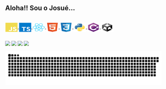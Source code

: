 ##   Aloha!! Sou o Josué... 

 <div>
  <a href="https://github.com/Josucka">
<!--   <img height="180em" src="https://github-readme-stats.vercel.app/api?username=josucka&show_icons=true&theme=tokyonight&include_all_commits=true&count_private=true"/>
  <img height="180em" src="https://github-readme-stats.vercel.app/api/top-langs/?username=josucka&layout=compact&langs_count=16&theme=tokyonight"/>
  <img height="180em" src="https://github-readme-stats.vercel.app/api/top-langs/?username=josucka&layout=compact&langs_count=7&theme=tokyonight"/>
  <img heiight="180em" /> -->
</div>

<div style="display: inline_block"><br>
  <img align="center" alt="Josuk-Js" height="30" width="40" src="https://raw.githubusercontent.com/devicons/devicon/master/icons/javascript/javascript-plain.svg">
  <img align="center" alt="Josuk-Ts" height="30" width="40" src="https://raw.githubusercontent.com/devicons/devicon/master/icons/typescript/typescript-plain.svg">
  <img align="center" alt="Josuk-React" height="30" width="40" src="https://raw.githubusercontent.com/devicons/devicon/master/icons/react/react-original.svg">
  <img align="center" alt="Josuk-HTML" height="30" width="40" src="https://raw.githubusercontent.com/devicons/devicon/master/icons/html5/html5-original.svg">
  <img align="center" alt="Josuk-CSS" height="30" width="40" src="https://raw.githubusercontent.com/devicons/devicon/master/icons/css3/css3-original.svg">
  <img align="center" alt="Josuk-Python" height="30" width="40" src="https://raw.githubusercontent.com/devicons/devicon/master/icons/python/python-original.svg">
  <img align="center" alt="Josuk-Csharp" height="30" width="40" src="https://raw.githubusercontent.com/devicons/devicon/master/icons/csharp/csharp-original.svg">
 <img align="center" alt="Josuk-Unity" height="30" width="40" src="https://raw.githubusercontent.com/devicons/devicon/master/icons/unity/unity-original.svg">
<!--   <img align="right" alt="Josuk-yoda" src='https://avataaars.io/?avatarStyle=Circle&topType=ShortHairShortFlat&accessoriesType=Blank&hairColor=BrownDark&facialHairType=BeardLight&facialHairColor=BrownDark&clotheType=Hoodie&clotheColor=#292929&eyeType=Close&eyebrowType=RaisedExcitedNatural&mouthType=Twinkle&skinColor=Brown'> -->
</div>
  
  ##
 
<div> 
<!--   <a href="https://www.youtube.com/channel/UC_-uuuZbY0AAt9CViNzvc-Q" target="_blank"><img src="https://img.shields.io/badge/YouTube-FF0000?style=for-the-badge&logo=youtube&logoColor=white" target="_blank"></a> -->
  <a href="https://www.instagram.com/josuck" target="_blank"><img src="https://img.shields.io/badge/-Instagram-%23E4405F?style=for-the-badge&logo=instagram&logoColor=white" target="_blank"></a>
 <a href="https://discord.com/users/839688333474660362" target="_blank"><img src="https://img.shields.io/badge/Discord-7289DA?style=for-the-badge&logo=discord&logoColor=white" target="_blank"></a> 
  <a href = "mailto:frajolla27@gmail.com"><img src="https://img.shields.io/badge/-Gmail-%23333?style=for-the-badge&logo=gmail&logoColor=white" target="_blank"></a>
  <a href="https://www.linkedin.com/in/josue-b-b48862212" target="_blank"><img src="https://img.shields.io/badge/-LinkedIn-%230077B5?style=for-the-badge&logo=linkedin&logoColor=white" target="_blank"></a> 
 
  ![Snake animation](https://github.com/josucka/josucka/blob/output/github-contribution-grid-snake.svg)
 
</div>
